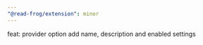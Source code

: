 ```yaml
---
"@read-frog/extension": minor
---
```


feat: provider option add name, description and enabled settings
